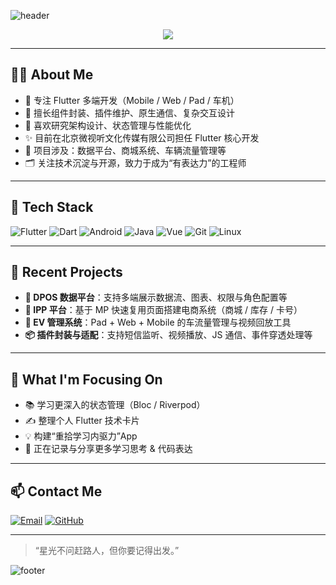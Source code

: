 ![header](https://capsule-render.vercel.app/api?type=waving&color=0:6C63FF,100:E96443&height=200&section=header&text=Hi%20There%20👋%20I'm%20Xingxing&fontSize=30&fontColor=ffffff)

<p align="center">
  <img src="https://readme-typing-svg.herokuapp.com?font=Fira+Code&size=22&pause=1000&center=true&vCenter=true&width=435&lines=Flutter%20Developer;Cross-Platform%20+%20Plugin%20Enthusiast;Pad%2FWeb%2FMobile%20Adaptation%20Expert;Learning%20Everyday%20%E2%9C%A8"/>
</p>

---

## 👨‍💻 About Me

- 🎯 专注 Flutter 多端开发（Mobile / Web / Pad / 车机）
- 🔧 擅长组件封装、插件维护、原生通信、复杂交互设计
- 🧠 喜欢研究架构设计、状态管理与性能优化
- ✨ 目前在北京微视听文化传媒有限公司担任 Flutter 核心开发
- 🚀 项目涉及：数据平台、商城系统、车辆流量管理等
- 🗂 关注技术沉淀与开源，致力于成为“有表达力”的工程师

---

## 🧰 Tech Stack

![Flutter](https://img.shields.io/badge/-Flutter-02569B?style=for-the-badge&logo=flutter&logoColor=white)
![Dart](https://img.shields.io/badge/-Dart-0175C2?style=for-the-badge&logo=dart&logoColor=white)
![Android](https://img.shields.io/badge/-Android-3DDC84?style=for-the-badge&logo=android&logoColor=white)
![Java](https://img.shields.io/badge/-Java-007396?style=for-the-badge&logo=java&logoColor=white)
![Vue](https://img.shields.io/badge/-Vue.js-4FC08D?style=for-the-badge&logo=vue.js&logoColor=white)
![Git](https://img.shields.io/badge/-Git-F05032?style=for-the-badge&logo=git&logoColor=white)
![Linux](https://img.shields.io/badge/-Linux-FCC624?style=for-the-badge&logo=linux&logoColor=black)

---

## 🚀 Recent Projects

- **📱 DPOS 数据平台**：支持多端展示数据流、图表、权限与角色配置等
- **🧩 IPP 平台**：基于 MP 快速复用页面搭建电商系统（商城 / 库存 / 卡号）
- **🚗 EV 管理系统**：Pad + Web + Mobile 的车流量管理与视频回放工具
- **📦 插件封装与适配**：支持短信监听、视频播放、JS 通信、事件穿透处理等

---

## 🧭 What I'm Focusing On

- 📚 学习更深入的状态管理（Bloc / Riverpod）
- ✍️ 整理个人 Flutter 技术卡片
- 💡 构建“重拾学习内驱力”App
- 🌱 正在记录与分享更多学习思考 & 代码表达

---

## 📫 Contact Me

[![Email](https://img.shields.io/badge/jure@163.com-D14836?style=flat&logo=gmail&logoColor=white)](mailto:jurelxc@163.com)
[![GitHub](https://img.shields.io/badge/GitHub-xingxing-blue?logo=github)](https://github.com/acsweets)

---

> “星光不问赶路人，但你要记得出发。”

![footer](https://capsule-render.vercel.app/api?type=waving&color=auto&height=120&section=footer)

